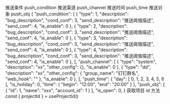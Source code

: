 推送条件 push_condition
推送渠道 push_channel
推送时间 push_time
推送对象 push_obj
{
"push_condition": [
{
"type": 1,
"description": "bug_description",
"cond_conf": 3,
"send_description": "推送阈值描述",
"send_conf": 4,
"is_enable": 0
},
{
"type": 2,
"description": "bug_description",
"cond_conf": 3,
"send_description": "推送阈值描述",
"send_conf": 4,
"is_enable": 0
},
{
"type": 3,
"description": "bug_description",
"cond_conf": 3,
"send_description": "推送阈值描述",
"send_conf": 4,
"is_enable": 0
},
{
"type": 4,
"description": "bug_description",
"cond_conf": 3,
"send_description": "推送阈值描述",
"send_conf": 4,
"is_enable": 0
},
],
"push_channel": [
{
"type": "system",
"description": "xx",
"other_config": {},
"is_enable": 0
},
{
"type": "dd",
"description": "xx",
"other_config": {
"group_name": "钉钉群名",
"web_hook": ""
},
"is_enable": 0
},
],
"push_time": {
"day": [
0,
1,
2,
3,
4,
5,
6
],
"is_holiday": 0,
"time": {
"begin": "12:00",
"end": "20:00"
}
},
"push_obj": [
{
"id": 1,
"name": "xxx",
"account_id": 1
}
],
"is_open": 0,
}
获取项目 id 方法
const { projectId } = useProjectId()
